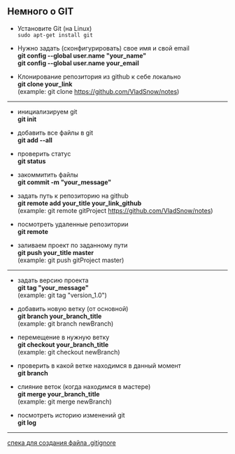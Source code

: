 ﻿## Немного о GIT

* Установите Git (на Linux)  
`sudo apt-get install git`  

* Нужно задать (сконфигурировать) свое имя и свой email  
**git config --global user.name "your_name"**  
**git config --global user.name your_email**  

* Клонирование репозитория из github к себе локально  
**git clone your_link**  
(example: git clone https://github.com/VladSnow/notes)  
---
* инициализируем  git  
**git init**  

* добавить все файлы в git  
**git add --all**  

* проверить статус  
**git status**  

* закоммитить файлы  
**git commit -m "your_message"**  

* задать путь к репозиторию на github  
**git remote add your_title your_link_github**  
(example: git remote gitProject https://github.com/VladSnow/notes)  

* посмотреть удаленные репозитории  
**git remote**  

* заливаем проект по заданному пути  
**git push your_title master**  
(example: git push gitProject master)  
---
* задать версию проекта  
**git tag "your_message"**  
(example: git tag "version_1.0")  

* добавить новую ветку (от основной)  
**git branch your_branch_title**  
(example: git branch newBranch)  

* перемещение в нужную ветку  
**git checkout your_branch_title**  
(example: git checkout newBranch)  

* проверить в какой ветке находимся в данный момент  
**git branch**  

* слияние веток (когда находимся в мастере)  
**git merge your_branch_title**  
(example: git merge newBranch)  

* посмотреть историю изменений git  
**git log**  

---

[спека для создания файла .gitignore](https://orlov.io/ru/articles/podrobnee-o-faile-gitignore) 